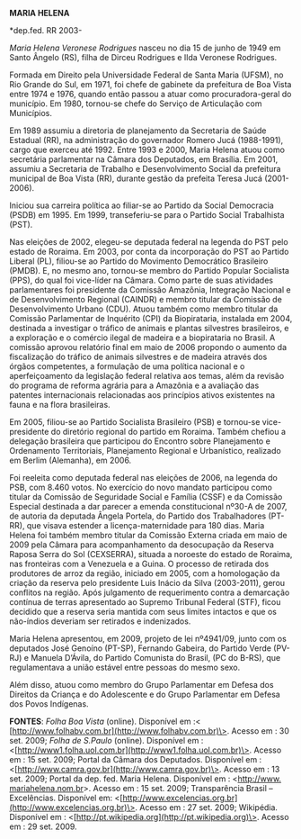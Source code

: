 **MARIA HELENA**

\*dep.fed. RR 2003-

*Maria Helena Veronese Rodrigues* nasceu no dia 15 de junho de 1949 em
Santo Ângelo (RS), filha de Dirceu Rodrigues e Ilda Veronese Rodrigues.

Formada em Direito pela Universidade Federal de Santa Maria (UFSM), no
Rio Grande do Sul, em 1971, foi chefe de gabinete da prefeitura de Boa
Vista entre 1974 e 1976, quando então passou a atuar como
procuradora-geral do município. Em 1980, tornou-se chefe do Serviço de
Articulação com Municípios.

Em 1989 assumiu a diretoria de planejamento da Secretaria de Saúde
Estadual (RR), na administração do governador Romero Jucá (1988-1991),
cargo que exerceu até 1992. Entre 1993 e 2000, Maria Helena atuou como
secretária parlamentar na Câmara dos Deputados, em Brasília. Em 2001,
assumiu a Secretaria de Trabalho e Desenvolvimento Social da prefeitura
municipal de Boa Vista (RR), durante gestão da prefeita Teresa Jucá
(2001-2006).

Iniciou sua carreira política ao filiar-se ao Partido da Social
Democracia (PSDB) em 1995. Em 1999, transeferiu-se para o Partido Social
Trabalhista (PST).

Nas eleições de 2002, elegeu-se deputada federal na legenda do PST pelo
estado de Roraima. Em 2003, por conta da incorporação do PST ao Partido
Liberal (PL), filiou-se ao Partido do Movimento Democrático Brasileiro
(PMDB). E, no mesmo ano, tornou-se membro do Partido Popular Socialista
(PPS), do qual foi vice-líder na Câmara. Como parte de suas atividades
parlamentares foi presidente da Comissão Amazônia, Integração Nacional e
de Desenvolvimento Regional (CAINDR) e membro titular da Comissão de
Desenvolvimento Urbano (CDU). Atuou também como membro titular da
Comissão Parlamentar de Inquérito (CPI) da Biopirataria, instalada em
2004, destinada a investigar o tráfico de animais e plantas silvestres
brasileiros, e a exploração e o comércio ilegal de madeira e a
biopirataria no Brasil. A comissão aprovou relatório final em maio de
2006 propondo o aumento da fiscalização do tráfico de animais silvestres
e de madeira através dos órgãos competentes, a formulação de uma
política nacional e o aperfeiçoamento da legislação federal relativa aos
temas, além da revisão do programa de reforma agrária para a Amazônia e
a avaliação das patentes internacionais relacionadas aos princípios
ativos existentes na fauna e na flora brasileiras.

Em 2005, filiou-se ao Partido Socialista Brasileiro (PSB) e tornou-se
vice-presidente do diretório regional do partido em Roraima. Também
chefiou a delegação brasileira que participou do Encontro sobre
Planejamento e Ordenamento Territoriais, Planejamento Regional e
Urbanístico, realizado em Berlim (Alemanha), em 2006.

Foi reeleita como deputada federal nas eleições de 2006, na legenda do
PSB, com 8.460 votos. No exercício do novo mandato participou como
titular da Comissão de Seguridade Social e Família (CSSF) e da Comissão
Especial destinada a dar parecer a emenda constitucional nº30-A de 2007,
de autoria da deputada Ângela Portela, do Partido dos Trabalhadores
(PT-RR), que visava estender a licença-maternidade para 180 dias. Maria
Helena foi também membro titular da Comissão Externa criada em maio de
2009 pela Câmara para acompanhamento da desocupação da Reserva Raposa
Serra do Sol (CEXSERRA), situada a noroeste do estado de Roraima, nas
fronteiras com a Venezuela e a Guina. O processo de retirada dos
produtores de arroz da região, iniciado em 2005, com a homologação da
criação da reserva pelo presidente Luis Inácio da Silva (2003-2011),
gerou conflitos na região. Após julgamento de requerimento contra a
demarcação contínua de terras apresentado ao Supremo Tribunal Federal
(STF), ficou decidido que a reserva seria mantida com seus limites
intactos e que os não-índios deveriam ser retirados e indenizados.

Maria Helena apresentou, em 2009, projeto de lei nº4941/09, junto com os
deputados José Genoíno (PT-SP), Fernando Gabeira, do Partido Verde
(PV-RJ) e Manuela D’Ávila, do Partido Comunista do Brasil, (PC do B-RS),
que regulamentava a união estável entre pessoas do mesmo sexo.

Além disso, atuou como membro do Grupo Parlamentar em Defesa dos
Direitos da Criança e do Adolescente e do Grupo Parlamentar em Defesa
dos Povos Indígenas.

**FONTES**: *Folha Boa Vista* (online). Disponível em :\<
[http://www.folhabv.com.br](http://www.folhabv.com.br)\>. Acesso em : 30
set. 2009; *Folha de S.Paulo* (online). Disponível em :
\<[http://www1.folha.uol.com.br](http://www1.folha.uol.com.br)\>. Acesso
em : 15 set. 2009; Portal da Câmara dos Deputados. Disponível em :
\<[http://www.camra.gov.br](http://www.camra.gov.br)\>. Acesso em : 13
set. 2009; Portal da dep. fed. Maria Helena. Disponível em :
\<[http://www. mariahelena.nom.br](http://www.%20mariahelena.nom.br)\>.
Acesso em : 15 set. 2009; Transparência Brasil – Excelências. Disponível
em: \<[http://www.excelencias.org.br](http://www.excelencias.org.br)\>.
Acesso em : 27 set. 2009; Wikipédia. Disponível em :
\<[http://pt.wikipedia.org](http://pt.wikipedia.org)\>. Acesso em : 29
set. 2009.
